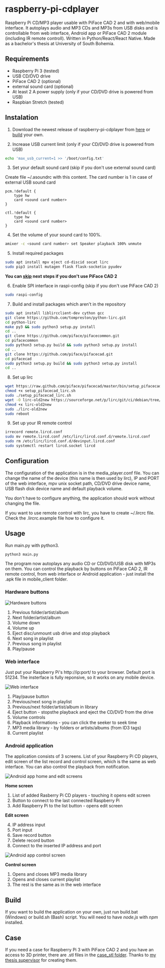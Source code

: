 # raspberry-pi-cdplayer

Raspberry Pi CD/MP3 player usable with PiFace CAD 2 and with web/mobile interface. It autoplays audio and MP3 CDs and MP3s from USB disks and is controllable from web interface, Android app or PiFace CAD 2 module (including IR remote controll).
Written in Python/React/React Native.
Made as a bachelor's thesis at University of South Bohemia.

## Requirements

* Raspberry Pi 3 (tested)
* USB CD/DVD drive
* PiFace CAD 2 (optional)
* external sound card (optional)
* At least 2 A power supply (only if your CD/DVD drive is powered from USB)
* Raspbian Stretch (tested)

## Instalation

1) Download the newest release of raspberry-pi-cdplayer from [here](https://github.com/ivankrato/raspberry-pi-cdplayer/releases) or [build](#build) your own.

2) Increase USB current limit (only if your CD/DVD drive is powered from USB)
```bash
echo 'max_usb_current=1 >> '/boot/config.txt'
```

3) Set your default sound card (skip if you don't use external sound card)

Create file ~/.asoundrc with this content. The card number is 1 in case of external USB sound card
```
pcm.!default {
    type hw
    card <sound card number>
}

ctl.!default {
    type hw           
    card <sound card number>
}
```

4) Set the volume of your sound card to 100%.
```bash
amixer -c <sound card number> set Speaker playback 100% unmute
```

5) Install required packages
```bash
sudo apt install mpv eject cd-discid socat lirc
sudo pip3 install mutagen flask flask-socketio pyudev
```

**You can [skip](#configuration) next steps if you don't use PiFace CAD 2**

6) Enable SPI interface in raspi-config (skip if you don't use PiFace CAD 2)

```bash
sudo raspi-config
```

7) Build and install packages which aren't in the repository
```bash
sudo apt install liblircclient-dev cython gcc
git clone https://github.com/tompreston/python-lirc.git
cd python-lirc
make py3 && sudo python3 setup.py install
cd ..
git clone https://github.com/piface/pifacecommon.git
cd pifacecommon
sudo python3 setup.py build && sudo python3 setup.py install
cd ..
git clone https://github.com/piface/pifacecad.git
cd pifacecad
sudo python3 setup.py build && sudo python3 setup.py install
cd ..
```

8) Set up lirc
```bash
wget https://raw.github.com/piface/pifacecad/master/bin/setup_pifacecad_lirc.sh 
chmod +x setup_pifacecad_lirc.sh
sudo ./setup_pifacecad_lirc.sh
wget -O lirc-old2new https://sourceforge.net/p/lirc/git/ci/debian/tree/debian/lirc-old2new?format=raw
chmod +x lirc-old2new
sudo ./lirc-old2new
sudo reboot
```

9) Set up your IR remote control
```bash
irrecord remote.lircd.conf
sudo mv remote.lircd.conf /etc/lirc/lircd.conf.d/remote.lircd.conf
sudo rm /etc/lirc/lircd.conf.d/devinput.lircd.conf
sudo systemctl restart lircd.socket lircd
```

## Configuration

The configuration of the application is in the media_player.conf file. You can change the name of the device (this name is then used by lirc), IP and PORT of the web interface, mpv unix socket path, CD/DVD drive device name, USB flash disk device name and default playback volume.

You don't have to configure anything, the application should work without changing the file.

If you want to use remote control with lirc, you have to create ~/.lircrc file. Check the .lircrc.example file how to configure it.

## Usage

Run main.py with python3.

```bash
python3 main.py
```

The program now autoplays any audio CD or CD/DVD/USB disk with MP3s on them. You can control the playback by buttons on PiFace CAD 2, IR remote control, from web interface or Android application - just install the .apk file in mobile_client folder.

### Hardware buttons

![Hardware buttons](images/hw.jpg)

1) Previous folder/artist/album
2) Next folder/artist/album
3) Volume down
4) Volume up
5) Eject disc/unmount usb drive and stop playback
6) Next song in playlist
7) Previous song in playlist
8) Play/pause

### Web interface

Just put your Raspberry Pi's http://ip:port/ to your browser. Default port is 51234. The insterface is fully reponsive, so it works on any mobile device.

![Web interface](images/web.png)

1) Play/pause button
2) Previous/next song in playlist
3) Previous/next folder/artist/album in library
4) Eject button - stopsthe playback and eject the CD/DVD from the drive
5) Volume controls
6) Playback informations - you can click the seeker to seek time
7) MP3 media library - by folders or artists/albums (from ID3 tags)
8) Current playlist

### Android application

The application consists of 3 screens. List of your Raspberry Pi CD players, edit screen of the list record and control screen, which is the same as web interface. You can also control the playback from notification.

![Android app home and edit screens](images/phone_home.png)

**Home screen**

1) List of added Rasberry Pi CD players - touching it opens edit screen
2) Button to connect to the last connected Raspberry Pi
3) Add Raspberry Pi to the list button - opens edit screen

**Edit screen**

4) IP address input
5) Port input
6) Save record button
7) Delete record button
8) Connect to the inserted IP address and port

![Android app control screen](images/phone.png)

**Control screen**
1) Opens and closes MP3 media library
2) Opens and closes current playlist
3) The rest is the same as in the web interface

## Build

If you want to build the application on your own, just run build.bat (Windows) or build.sh (Bash) script. You will need to have *node.js* with *npm* installed.

## Case

If you need a case for Raspberry Pi 3 with PiFace CAD 2 and you have an access to 3D printer, there are .stl files in the [case_stl folder](case_stl/). Thanks to [my thesis supervisor](https://github.com/jipech) for creating them.

